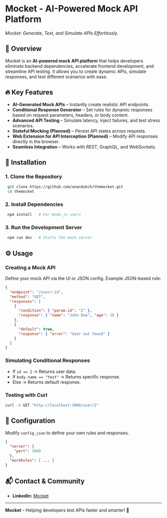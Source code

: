 # Mocket - AI-Powered Mock API Platform

<!-- ![Mocket Logo](https://www.mocket.com/logo.png)   -->
*Mocket: Generate, Test, and Simulate APIs Effortlessly.*

## 🚀 Overview

Mocket is an **AI-powered mock API platform** that helps developers eliminate backend dependencies, accelerate frontend development, and streamline API testing. It allows you to create dynamic APIs, simulate responses, and test different scenarios with ease.

## 🔥 Key Features

- **AI-Generated Mock APIs** – Instantly create realistic API endpoints.
- **Conditional Response Generator** – Set rules for dynamic responses based on request parameters, headers, or body content.
- **Advanced API Testing** – Simulate latency, inject failures, and test stress scenarios.
- **Stateful Mocking (Planned)** – Persist API states across requests.
- **Web Extension for API Interception (Planned)** – Modify API responses directly in the browser.
- **Seamless Integration** – Works with REST, GraphQL, and WebSockets.

## 📌 Installation

### **1. Clone the Repository**

```bash
 git clone https://github.com/anandukch/themocket.git
 cd themocket
```

### **2. Install Dependencies**

```bash
 npm install   # For Node.js users
```

### **3. Run the Development Server**

```bash
 npm run dev   # Starts the mock server
```

## ⚙️ Usage

### **Creating a Mock API**

Define your mock API via the UI or JSON config. Example JSON-based rule:

```json
{
  "endpoint": "/user/:id",
  "method": "GET",
  "responses": [
    {
      "condition": { "param.id": "2" },
      "response": { "name": "John Doe", "age": 30 }
    },
    {
      "default": true,
      "response": { "error": "User not found" }
    }
  ]
}
```

### **Simulating Conditional Responses**

- If `id == 2` → Returns user data.
- If `body.name == "test"` → Returns specific response.
- Else → Returns default response.

### **Testing with Curl**

```bash
curl -X GET "http://localhost:3000/user/2"
```

## 🔧 Configuration

Modify `config.json` to define your own rules and responses.

```json
{
  "server": {
    "port": 3000
  },
  "mockRules": [ ... ]
}
```

<!-- ## 📖 Documentation

For detailed usage, visit our [official documentation](https://docs.mocket.com). -->

<!-- ## 🛠️ Contributing

Contributions are welcome! Please follow these steps:

1. Fork the repository.
2. Create a new branch (`feature-xyz`).
3. Commit changes and push.
4. Create a pull request.

## 📝 License

This project is licensed under the MIT License. -->

## 📬 Contact & Community

<!-- - **Website:** [www.mocket.com](https://www.mocket.com) -->
- **LinkedIn:** [Mocket](https://www.linkedin.com/company/themocket)

---
**Mocket** – Helping developers test APIs faster and smarter! 🚀

